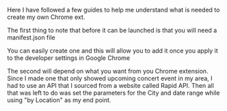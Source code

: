 Here I have followed a few guides to help me understand what is needed to create my own Chrome ext.

The first thing to note that before it can be launched is that you will need a manifest.json file

You can easily create one and this will allow you to add it once you apply it to the developer settings in Google Chrome

The second will depend on what you want from you Chrome extension. Since I made one that only showed upcoming concert event in my area, I had to use an API 
that I sourced from a website called Rapid API. Then all that was left to do was set the parameters for the City and date range while using "by Location" as my end point.
